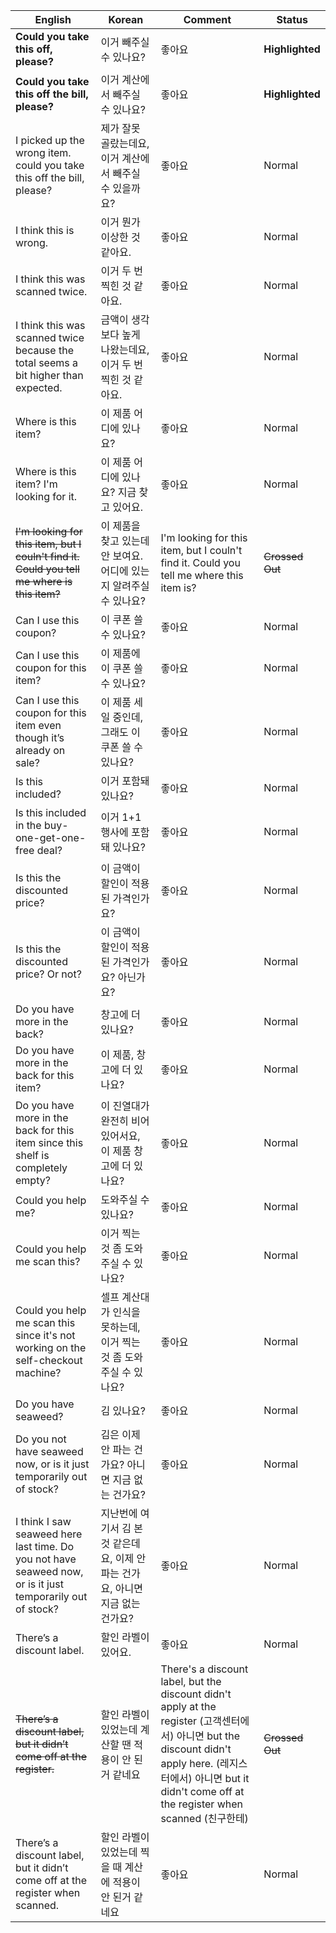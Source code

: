 | English | Korean | Comment | Status |
|---------|--------|---------|--------|
| **Could you take this off, please?** | 이거 빼주실 수 있나요? | 좋아요 | **Highlighted** |
| **Could you take this off the bill, please?** | 이거 계산에서 빼주실 수 있나요? | 좋아요 | **Highlighted** |
| I picked up the wrong item. could you take this off the bill, please? | 제가 잘못 골랐는데요, 이거 계산에서 빼주실 수 있을까요? | 좋아요 | Normal |
| I think this is wrong. | 이거 뭔가 이상한 것 같아요. | 좋아요 | Normal |
| I think this was scanned twice. | 이거 두 번 찍힌 것 같아요. | 좋아요 | Normal |
| I think this was scanned twice because the total seems a bit higher than expected. | 금액이 생각보다 높게 나왔는데요, 이거 두 번 찍힌 것 같아요. | 좋아요 | Normal |
| Where is this item? | 이 제품 어디에 있나요? | 좋아요 | Normal |
| Where is this item? I'm looking for it. | 이 제품 어디에 있나요? 지금 찾고 있어요. | 좋아요 | Normal |
| ~~I'm looking for this item, but I couln't find it. Could you tell me where is this item?~~ | 이 제품을 찾고 있는데 안 보여요. 어디에 있는지 알려주실 수 있나요? | I'm looking for this item, but I couln't find it.  Could you tell me where this item is? | ~~Crossed Out~~ |
| Can I use this coupon? | 이 쿠폰 쓸 수 있나요? | 좋아요 | Normal |
| Can I use this coupon for this item? | 이 제품에 이 쿠폰 쓸 수 있나요? | 좋아요 | Normal |
| Can I use this coupon for this item even though it’s already on sale? | 이 제품 세일 중인데,  그래도 이 쿠폰 쓸 수 있나요? | 좋아요 | Normal |
| Is this included? | 이거 포함돼 있나요? | 좋아요 | Normal |
| Is this included in the buy-one-get-one-free deal? | 이거 1+1 행사에 포함돼 있나요? | 좋아요 | Normal |
| Is this the discounted price? | 이 금액이 할인이 적용된 가격인가요? | 좋아요 | Normal |
| Is this the discounted price? Or not? | 이 금액이 할인이 적용된 가격인가요? 아닌가요? | 좋아요 | Normal |
| Do you have more in the back? | 창고에 더 있나요? | 좋아요 | Normal |
| Do you have more in the back for this item? | 이 제품, 창고에 더 있나요? | 좋아요 | Normal |
| Do you have more in the back for this item since this shelf is completely empty? | 이 진열대가 완전히 비어 있어서요, 이 제품 창고에 더 있나요? | 좋아요 | Normal |
| Could you help me? | 도와주실 수 있나요? | 좋아요 | Normal |
| Could you help me scan this? | 이거 찍는 것 좀 도와주실 수 있나요? | 좋아요 | Normal |
| Could you help me scan this since it's not working on the self-checkout machine? | 셀프 계산대가 인식을 못하는데, 이거 찍는 것 좀 도와주실 수 있나요? | 좋아요 | Normal |
| Do you have seaweed? | 김 있나요? | 좋아요 | Normal |
| Do you not have seaweed now, or is it just temporarily out of stock? | 김은 이제 안 파는 건가요? 아니면 지금 없는 건가요? | 좋아요 | Normal |
| I think I saw seaweed here last time.  Do you not have seaweed now, or is it just temporarily out of stock? | 지난번에 여기서 김 본 것 같은데요, 이제 안 파는 건가요, 아니면 지금 없는 건가요? | 좋아요 | Normal |
| There’s a discount label. | 할인 라벨이 있어요. | 좋아요 | Normal |
| ~~There’s a discount label, but it didn’t come off at the register.~~ | 할인 라벨이 있었는데 계산할 땐 적용이 안 된거 같네요 | There's a discount label, but the discount didn't apply at the register (고객센터에서) 아니면  but the discount didn't apply here. (레지스터에서) 아니면 but it didn't come off at the register when scanned (친구한테)<br> | ~~Crossed Out~~ |
| There’s a discount label, but it didn’t come off at the register when scanned. | 할인 라벨이 있었는데 찍을 때 계산에 적용이 안 된거 같네요 | 좋아요 | Normal |

